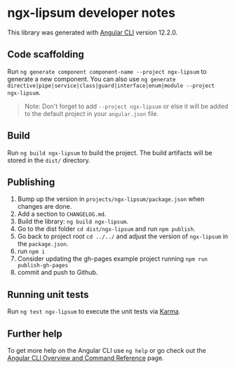 # ngx-lipsum developer notes

This library was generated with [Angular CLI](https://github.com/angular/angular-cli) version 12.2.0.

## Code scaffolding

Run `ng generate component component-name --project ngx-lipsum` to generate a new component. You can also use `ng generate directive|pipe|service|class|guard|interface|enum|module --project ngx-lipsum`.

> Note: Don't forget to add `--project ngx-lipsum` or else it will be added to the default project in your `angular.json` file.

## Build

Run `ng build ngx-lipsum` to build the project. The build artifacts will be stored in the `dist/` directory.

## Publishing

1. Bump up the version in `projects/ngx-lipsum/package.json` when changes are done.
2. Add a section to `CHANGELOG.md`.
3. Build the library: `ng build ngx-lipsum`.
4. Go to the dist folder `cd dist/ngx-lipsum` and run `npm publish`.
5. Go back to project root `cd ../../` and adjust the version of `ngx-lipsum` in the `package.json`.
6. run `npm i`
7. Consider updating the gh-pages example project running `npm run publish-gh-pages`
8. commit and push to Github.

## Running unit tests

Run `ng test ngx-lipsum` to execute the unit tests via [Karma](https://karma-runner.github.io).

## Further help

To get more help on the Angular CLI use `ng help` or go check out the [Angular CLI Overview and Command Reference](https://angular.io/cli) page.
